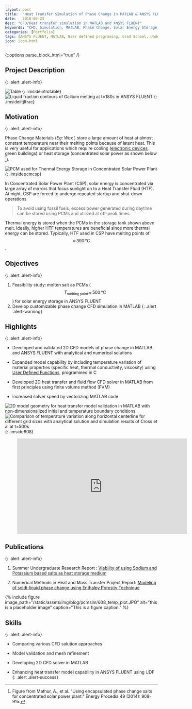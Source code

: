 ```yaml
---
layout: post
title:  "Heat Transfer Simulation of Phase Change in MATLAB & ANSYS FLUENT "
date:   2018-06-23
desc: "CFD/Heat transfer simulation in MATLAB and ANSYS FLUENT"
keywords: "CFD, Simulation, MATLAB, Phase Change, Solar Energy Storage, ANSYS FLUENT, ANSYS, UDF, UDS, C, User defined functions"
categories: [Portfolio]
tags: [ANSYS FLUENT, MATLAB, User defined programing, Grad School, Undergrad, Heat Transfer, CFD]
icon: icon-html
---
```

{::options parse_block_html="true" /}

## Project Description
{: .alert .alert-info}

<div class="panel-body">

<style>
 .imsideintrotable>img {
    width:auto;
    float:left;
    padding:0 5px;
  }
</style>

<style>
 .imsideiitjlfrac>img {
    width:30%;
    float:right;
    padding:5 5px;
  }
</style>

![Table](/static/assets/img/blog/pcmsim/intro_table.JPG  "Details table")
{: .imsideintrotable}
![Liquid fraction contours of Gallium melting at t=180s in ANSYS FLUENT](/static/assets/img/blog/pcmsim/iitj_lfrac.jpg  "Liquid fraction contours of Gallium melting at t=180s in ANSYS FLUENT")
{: .imsideiitjlfrac}

</div>


## Motivation
{: .alert .alert-info}

Phase Change Materials (*Eg: Wax* ) store a large amount of heat at almost constant temperature near their melting points because of latent heat. This is very useful for applications which require cooling ([electronic devices](https://yashg1.github.io/portfolio/2018/06/14/cooling-phones.html), green buildings) or heat storage (concentrated solar power as shown below [^2]).

[^2]: Figure from Mathur, A., et al. "Using encapsulated phase change salts for concentrated solar power plant." Energy Procedia 49 (2014): 908-915.

<style>
 .imsidepcmcsp>img {
    width:30%;
    padding:0 5px;
  }
</style>
![PCM used for Thermal Energy Storage in Concentrated Solar Power Plant](/static/assets/img/blog/pcmsim/pcm_csp.JPG "PCM used for Thermal Energy Storage in Concentrated Solar Power Plant")
{: .imsidepcmcsp}

In Concentrated Solar Power Plant (CSP), solar energy is concentrated via large array of mirrors that focus sunlight on to a Heat Transfer Fluid (HTF). At night, CSP are forced to undergo repeated startup and shut-down operations.

> To avoid using fossil fuels, excess power generated during daytime can be stored using PCMs and utilized at off-peak times.

Thermal energy is stored when the PCMs in the storage tank shown above melt.  Ideally, higher HTF temperatures are beneficial since more thermal energy can be stored. Typically, HTF used in CSP have melting points of $$\approx\,390\,°\mathrm{C} $$.


## Objectives
{: .alert .alert-info}
1. Feasibility study: molten salt as PCMs ($$ T_\mathrm{melting\,point}\,\approx\,500\,°\mathrm{C}$$) for solar energy storage in ANSYS FLUENT
2. Develop customizable phase change CFD simulation in MATLAB
{: .alert .alert-warning}


## Highlights
{: .alert .alert-info}

* Developed and validated 2D CFD models of phase change in MATLAB and ANSYS FLUENT with analytical and numerical solutions

* Expanded model capability by including temperature variation of material properties (specific heat, thermal conductivity, viscosity) using [User Defined Functions](http://www.afs.enea.it/project/neptunius/docs/fluent/html/udf/node5.htm), programmed in C

* Developed 2D heat transfer and fluid flow CFD solver in MATLAB from first principles using finite volume method (FVM)

* Increased solver speed by vectorizing MATLAB code

<style>
 .imside608>img {
    width:30%;
    padding:0 5px;
  }
</style>

![2D model geometry for heat transfer model validation in MATLAB with non-dimensionalized initial and temperature boundary conditions ](/static/assets/img/blog/pcmsim/608_2d_model_geom.JPG "2D model geometry for heat transfer model validation in MATLAB with non-dimensionalized initial and temperature boundary conditions")
![Comparison of temperature variation along horizontal centerline for different grid sizes with analytical solution and simulation results of Cross et al at t=500s](/static/assets/img/blog/pcmsim/608_temp_plot.JPG "Grid independence test for 2D phase change heat transfer MATLAB model")
{: .imside608}

<!-- blank line -->
<figure class="video_container">
  <iframe width="560" height="315" src="https://www.youtube-nocookie.com/embed/SwzDqAWGufE?rel=0" frameborder="0" allow="autoplay; encrypted-media" allowfullscreen></iframe>
</figure>
<!-- blank line -->


## Publications
{: .alert .alert-info}


1. Summer Undergraduate Research Report : [Viability of using Sodium and Potassium based salts as heat storage medium](https://github.com/yashg1/yashg1.github.io/blob/4c6fc517ba52d473385b2d00f4bb4f487842fae7/resources/pcmsim_ref/UGRI%20REPORT_college.pdf)

2. Numerical Methods in Heat and Mass Transfer Project Report: [Modeling of soldi-liquid phase change using Enthalpy Porosity Technique](https://github.com/yashg1/yashg1.github.io/blob/4c6fc517ba52d473385b2d00f4bb4f487842fae7/resources/pcmsim_ref/ME%20608%20Final%20report%20group%205.pdf)

{% include figure image_path="/static/assets/img/blog/pcmsim/608_temp_plot.JPG" alt="this is a placeholder image" caption="This is a figure caption." %}


## Skills
{: .alert .alert-info}


* Comparing various CFD solution approaches

* Model validation and mesh refinement

* Developing 2D CFD solver in MATLAB

* Enhancing heat transfer model capability in ANSYS FLUENT using UDF
{: .alert .alert-success}
